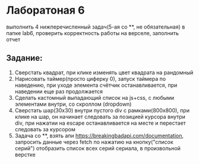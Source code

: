 # Лаборатоная 6
выполнить 4 нижперечисленный задач(5-ая со **, не обязательная) в папке lab6, проверить корректность работы на верселе, заполнить отчет
## Задание:
1. Сверстать квадрат, при клике изменять цвет квадрата на рандомный 
2. Нарисовать таймер(просто циферку 0), запуск таймера по наведению, при уходе элемента счётчик останавливается, при наведении еще раз продолжается
3. Сделать кастомный выпадающий список на js+css, с любыми элементами внутри, со скроллом (dropdown)
4. Сверстать шар(30x30) внутри пустого div с рамками(800х800), при клике на шар, он начинает следовать за позицией курсора внутри div, при нажатии на escape останавливается на месте и перестает следовать за курсором
5. Задача со **, взять апи https://breakingbadapi.com/documentation, запросить данные через fetch по нажатию на кнопку("список серий") отобразить список всех серий сериала, в произвольной верстке
